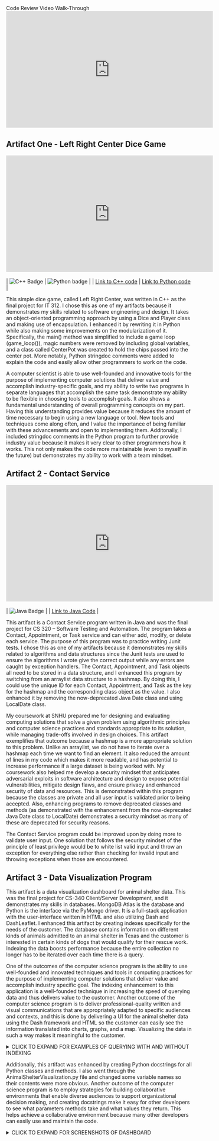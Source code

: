 <div align="center>

## Code Review Video Walk-Through

<iframe width="560" height="315" src="https://www.youtube.com/embed/7a2_fYmdmN8" title="YouTube video player" frameborder="0" allow="accelerometer; autoplay; clipboard-write; encrypted-media; gyroscope; picture-in-picture" allowfullscreen></iframe>

## Artifact One - Left Right Center Dice Game

<iframe width="560" height="315" src="https://www.youtube.com/embed/6jw0K0i3e68" title="YouTube video player" frameborder="0" allow="accelerometer; autoplay; clipboard-write; encrypted-media; gyroscope; picture-in-picture" allowfullscreen></iframe>

| ![C++ Badge](https://img.shields.io/badge/C++-00599C?style=flat-square&logo=C%2B%2B&logoColor=white) | ![Python badge](https://img.shields.io/badge/Python-14354C?style=for-the-badge&logo=python&logoColor=white) |
| [Link to C++ code](https://github.com/kerrsr1/CPlusPlusLRCDiceGame) | [Link to Python code](https://github.com/kerrsr1/PythonLeftRightCenterDiceGame) |

This simple dice game, called Left Right Center, was written in C++ as the final project for IT 312. I chose this as one of my artifacts because it demonstrates my skills related to software engineering and design. It takes an object-oriented programming approach by using a Dice and Player class and making use of encapsulation. I enhanced it by rewriting it in Python while also making some improvements on the modularization of it. Specifically, the main() method was simplified to include a game loop (game_loop()), magic numbers were removed by including global variables, and a class called CenterPot was created to hold the chips passed into the center pot. More notably, Python stringdoc comments were added to explain the code and easily allow other programmers to work on the code.

A computer scientist is able to use well-founded and innovative tools for the purpose of implementing computer solutions that deliver value and accomplish industry-specific goals, and my ability to write two programs in separate languages that accomplish the same task demonstrate my ability to be flexible in choosing tools to accomplish goals. It also shows a fundamental understanding of overall programming concepts on my part. Having this understanding provides value because it reduces the amount of time necessary to begin using a new language or tool. New tools and techniques come along often, and I value the importance of being familiar with these advancements and open to implementing them. Additonally, I included stringdoc comments in the Python program to further provide industry value because it makes it very clear to other programmers how it works. This not only makes the code more maintainable (even to myself in the future) but demonstrates my ability to work with a team mindset.

## Artifact 2 - Contact Service

<iframe width="560" height="315" src="https://www.youtube.com/embed/jC50iVC-uW8" title="YouTube video player" frameborder="0" allow="accelerometer; autoplay; clipboard-write; encrypted-media; gyroscope; picture-in-picture" allowfullscreen></iframe>

| ![Java Badge](https://img.shields.io/badge/Java-ED8B00?style=for-the-badge&logo=java&logoColor=white) | 
| [Link to Java Code](https://github.com/kerrsr1/JavaContactService) |

This artifact is a Contact Service program written in Java and was the final project for CS 320 – Software Testing and Automation. The program takes a Contact, Appointment, or Task service and can either add, modify, or delete each service. The purpose of this program was to practice writing Junit tests. I chose this as one of my artifacts because it demonstrates my skills related to algorithms and data structures since the Junit tests are used to ensure the algorithms I wrote give the correct output while any errors are caught by exception handlers. The Contact, Appointment, and Task objects all need to be stored in a data structure, and I enhanced this program by switching from an arraylist data structure to a hashmap. By doing this, I could use the unique ID for each Contact, Appointment, and Task as the key for the hashmap and the corresponding class object as the value. I also enhanced it by removing the now-deprecated Java Date class and using LocalDate class.

My coursework at SNHU prepared me for designing and evaluating computing solutions that solve a given problem using algorithmic principles and computer science practices and standards appropriate to its solution, while managing trade-offs involved in design choices. This artifact exemplifies that outcome because a hashmap is a more appropriate solution to this problem. Unlike an arraylist, we do not have to iterate over a hashmap each time we want to find an element. It also reduced the amount of lines in my code which makes it more readable, and has potential to increase performance if a large dataset is being worked with. My coursework also helped me develop a security mindset that anticipates adversarial exploits in software architecture and design to expose potential vulnerabilities, mitigate design flaws, and ensure privacy and enhanced security of data and resources. This is demonstrated within this program because the classes are private and all user input is validated prior to being accepted. Also, enhancing programs to remove deprecated classes and methods (as demonstrated with the enhancement from the now-deprecated Java Date class to LocalDate) demonstrates a security mindset as many of these are deprecated for security reasons.

The Contact Service program could be improved upon by doing more to validate user input. One solution that follows the security mindset of the principle of least privilege would be to white list valid input and throw an exception for everything else rather than checking for invalid input and throwing exceptions when those are encountered.

## Artifact 3 - Data Visualization Program

This artifact is a data visualization dashboard for animal shelter data. This was the final project for CS-340 Client/Server Development, and it demonstrates my skills in databases. MongoDB Atlas is the database and Python is the interface via the PyMongo driver. It is a full-stack application with the user-interface written in HTML and also utilizing Dash and DashLeaflet. I enhanced this artifact by creating indexes specifically for the needs of the customer. The database contains information on different kinds of animals admitted to an animal shelter in Texas and the customer is interested in certain kinds of dogs that would qualify for their rescue work. Indexing the data boosts performance because the entire collection no longer has to be iterated over each time there is a query.

One of the outcomes of the computer science program is the ability to use well-founded and innovated techniques and tools in computing practices for the purpose of implementing computer solutions that deliver value and accomplish industry specific goal. The indexing enhancement to this application is a well-founded technique in increasing the speed of querying data and thus delivers value to the customer. Another outcome of the computer science program is to deliver professional-quality written and visual communications that are appropriately adapted to specific audiences and contexts, and this is done by delivering a UI for the animal shelter data using the Dash framework and HTML so the customer can easily see the information translated into charts, graphs, and a map. Visualizing the data in such a way makes it meaningful to the customer.

<details><summary>CLICK TO EXPAND FOR EXAMPLES OF QUERYING WITH AND WITHOUT INDEXING</summary>

<br/>
Querying the database with an example of the type of information the customer was looking for before creating indexes resulted in 10,000 documents being searched through totaling 14ms, while the same query took only 7ms after creating indexes.
<br/>

| Querying the database without indexing took 14ms | Querying the database with indexing took only 7ms |
|:--:|:--:|
| <img src="/ExecutionTimeQueryWithoutIndex.jpg" width="500"> | <img src="/ExecutionTimeQuertyDateWithIndex.jpg" width="500"> |

</details>

Additionally, this artifact was enhanced by creating Python docstrings for all Python classes and methods. I also went through the AnimalShelterVisualization.py file and changed some variable names so their contents were more obvious. Another outcome of the computer science program is to employ strategies for building collaborative environments that enable diverse audiences to support organizational decision making, and creating docstrings make it easy for other developers to see what parameters methods take and what values they return. This helps achieve a collaborative environment because many other developers can easily use and maintain the code.

<details><summary>CLICK TO EXPAND FOR SCREENSHOTS OF DASHBOARD</summary>
<br/>
<br/>

![Dashboard example - chart of unfiltered data](/DashboardUnfilteredDataResized2.png)

| Dashboard example - chart of unfiltered data |
|:--:|
| <img src="/DashboardUnfilteredData.png" width="700"> |

| Dashboard example - pie graph and map of unfiltered data |
|:--:|
| <img src="/DashboardUnfilteredDataPieChartAndMap.png" width="700"> |

| Dashboard example - chart after a button is selected to query the data |
|:--:|
| <img src="/DashboardExampleQueryChart.png" width="700"> |

| Dashboard example - pie graph and map after a button is selected to query the data |
|:--:|
| <img src="/DashboardExampleQueryPieGraphAndMap.png" width="700"> |

</details>
</div>
